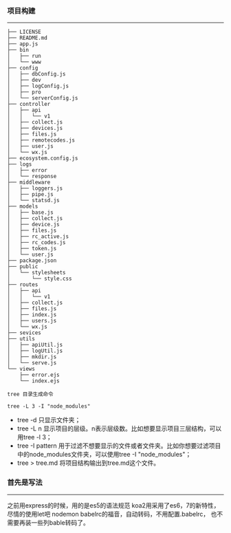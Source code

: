 ### 项目构建
---

```
├── LICENSE
├── README.md
├── app.js
├── bin
│   ├── run
│   └── www
├── config
│   ├── dbConfig.js
│   ├── dev
│   ├── logConfig.js
│   ├── pro
│   └── serverConfig.js
├── controller
│   ├── api
│   │   └── v1
│   ├── collect.js
│   ├── devices.js
│   ├── files.js
│   ├── remotecodes.js
│   ├── user.js
│   └── wx.js
├── ecosystem.config.js
├── logs
│   ├── error
│   └── response
├── middleware
│   ├── loggers.js
│   ├── pipe.js
│   └── statsd.js
├── models
│   ├── base.js
│   ├── collect.js
│   ├── device.js
│   ├── files.js
│   ├── rc_active.js
│   ├── rc_codes.js
│   ├── token.js
│   └── user.js
├── package.json
├── public
│   └── stylesheets
│       └── style.css
├── routes
│   ├── api
│   │   └── v1
│   ├── collect.js
│   ├── files.js
│   ├── index.js
│   ├── users.js
│   └── wx.js
├── sevices
├── utils
│   ├── apiUtil.js
│   ├── logUtil.js
│   ├── mkdir.js
│   └── serve.js
└── views
    ├── error.ejs
    └── index.ejs

tree 目录生成命令

tree -L 3 -I "node_modules"
```

* tree -d 只显示文件夹； 
* tree -L n 显示项目的层级。n表示层级数。比如想要显示项目三层结构，可以用tree -l 3； 
* tree -I pattern 用于过滤不想要显示的文件或者文件夹。比如你想要过滤项目中的node_modules文件夹，可以使用tree -I "node_modules"； 
* tree > tree.md 将项目结构输出到tree.md这个文件。


### 首先是写法
---

之前用express的时候，用的是es5的语法规范
koa2用采用了es6，7的新特性，尽情的使用let吧
nodemon babelrc的福音，自动转码，不用配置.babelrc， 也不需要再装一些列bable转码了。






